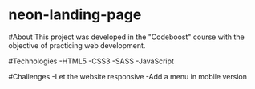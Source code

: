 # neon-landing-page

#About
This project was developed in the "Codeboost" course with the objective of practicing web development.

#Technologies
-HTML5
-CSS3
-SASS
-JavaScript

#Challenges
-Let the website responsive
-Add a menu in mobile version


